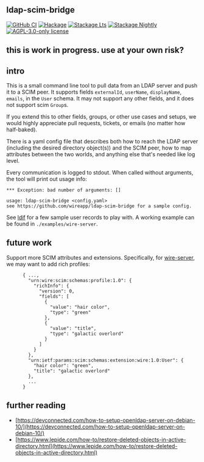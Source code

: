 ## ldap-scim-bridge

[![GitHub CI](https://github.com/fisx/ldap-scim-bridge/workflows/CI/badge.svg)](https://github.com/fisx/ldap-scim-bridge/actions)
[![Hackage](https://img.shields.io/hackage/v/ldap-scim-bridge.svg?logo=haskell)](https://hackage.haskell.org/package/ldap-scim-bridge)
[![Stackage Lts](http://stackage.org/package/ldap-scim-bridge/badge/lts)](http://stackage.org/lts/package/ldap-scim-bridge)
[![Stackage Nightly](http://stackage.org/package/ldap-scim-bridge/badge/nightly)](http://stackage.org/nightly/package/ldap-scim-bridge)
[![AGPL-3.0-only license](https://img.shields.io/badge/license-AGPL--3.0--only-blue.svg)](LICENSE)

## this is work in progress.  use at your own risk?

## intro

This is a small command line tool to pull data from an LDAP server and
push it to a SCIM peer.  It supports fields `externalId`,
`userName`, `displayName`, `emails`, in the `User` schema.  It may not
support any other fields, and it does not support scim `Group`s.

If you extend this to other fields, groups, or other use cases and setups, we
would highly appreciate pull requests, tickets, or emails (no matter how half-baked).

There is a yaml config file that describes both how to reach the LDAP
server (including the desired directory object(s)) and the SCIM peer,
how to map attributes between the two worlds, and anything else that's
needed like log level.

Every communication is logged to stdout.  When called
without arguments, the tool will print out usage info:

```
*** Exception: bad number of arguments: []

usage: ldap-scim-bridge <config.yaml>
see https://github.com/wireapp/ldap-scim-bridge for a sample config.
```

See [ldif](./ldif/README.md) for a few sample user records to play with.
A working example can be found in `./examples/wire-server`.

## future work

Support more SCIM attributes and extensions.
Specifically, for
[wire-server](https://github.com/wireapp/wire-server), we may want to
add rich profiles:

```
      { ...,
        "urn:wire:scim:schemas:profile:1.0": {
          "richInfo": {
            "version": 0,
            "fields": [
              {
                "value": "hair color",
                "type": "green"
              },
              {
                "value": "title",
                "type": "galactic overlord"
              }
            ]
          }
        },
        "urn:ietf:params:scim:schemas:extension:wire:1.0:User": {
          "hair color": "green",
          "title": "galactic overlord"
        },
        ...
      }
```

## further reading

- [https://devconnected.com/how-to-setup-openldap-server-on-debian-10/](https://devconnected.com/how-to-setup-openldap-server-on-debian-10/)
- [https://www.lepide.com/how-to/restore-deleted-objects-in-active-directory.html](https://www.lepide.com/how-to/restore-deleted-objects-in-active-directory.html)
